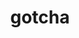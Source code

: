 ---
title: "gotcha"
layout: cache
categories: [package, develop]
meta: {"compilers": ["cce@18.0.0", "cce@20.0.0", "gcc@11.1.0", "gcc@11.4.0", "gcc@9.4.0", "intel-oneapi-compilers@2025.1.0"], "num_specs": 220, "num_specs_by_stack": {"data-vis-sdk": 74, "e4s": 3, "e4s-cray-rhel": 31, "e4s-neoverse-v2": 37, "e4s-oneapi": 41, "root": 220}, "oss": ["rhel8", "ubuntu20.04", "ubuntu22.04"], "platforms": ["linux"], "stacks": ["data-vis-sdk", "e4s", "e4s-cray-rhel", "e4s-neoverse-v2", "e4s-oneapi", "root"], "targets": ["neoverse_v2", "x86_64_v3"], "versions": ["1.0.7", "1.0.8"]}
spec_details: [{"compiler": "gcc@11.1.0", "hash": "22l6imtgzd4y5bpmugxagxvwexanbtlq", "os": "ubuntu20.04", "platform": "linux", "size": "-", "stacks": ["data-vis-sdk", "root"], "target": "x86_64_v3", "variants": ["build_system=cmake", "build_type=Release", "commit=ae053b77e6b2800188e2c4ddd17057c9b15f4adb", "generator=make", "~ipo", "~test"], "versions": ["1.0.7"]}, {"compiler": "gcc@11.4.0", "hash": "2733j6icwylv26v6fl2wb3hswkm7yfmp", "os": "ubuntu22.04", "platform": "linux", "size": "-", "stacks": ["e4s-neoverse-v2", "root"], "target": "neoverse_v2", "variants": ["build_system=cmake", "build_type=Release", "commit=4b74402f37c28c43acb401ac63ecc20abc95d107", "generator=make", "~ipo", "~test"], "versions": ["1.0.8"]}, {"compiler": "gcc@11.1.0", "hash": "2clnhndgz6nvpj7aruerpnk7qppa255g", "os": "ubuntu20.04", "platform": "linux", "size": "-", "stacks": ["data-vis-sdk", "root"], "target": "x86_64_v3", "variants": ["build_system=cmake", "build_type=Release", "commit=ae053b77e6b2800188e2c4ddd17057c9b15f4adb", "generator=make", "~ipo", "~test"], "versions": ["1.0.7"]}, {"compiler": "intel-oneapi-compilers@2025.1.0", "hash": "2eg6365iewwf7wk77fic5u5lwcr32aik", "os": "ubuntu22.04", "platform": "linux", "size": "-", "stacks": ["e4s-oneapi", "root"], "target": "x86_64_v3", "variants": ["build_system=cmake", "build_type=Release", "commit=ae053b77e6b2800188e2c4ddd17057c9b15f4adb", "generator=make", "~ipo", "~test"], "versions": ["1.0.7"]}, {"compiler": "gcc@11.4.0", "hash": "2ggqzxnvbunymcdgi3kkvr3il5e2qrph", "os": "ubuntu22.04", "platform": "linux", "size": "-", "stacks": ["e4s-neoverse-v2", "root"], "target": "neoverse_v2", "variants": ["build_system=cmake", "build_type=Release", "commit=4b74402f37c28c43acb401ac63ecc20abc95d107", "generator=make", "~ipo", "~test"], "versions": ["1.0.8"]}, {"compiler": "gcc@11.4.0", "hash": "2iqjq6zsudbanm7h62dpauum4bnpvpsr", "os": "ubuntu22.04", "platform": "linux", "size": "-", "stacks": ["root"], "target": "x86_64_v3", "variants": ["build_system=cmake", "build_type=Release", "commit=ae053b77e6b2800188e2c4ddd17057c9b15f4adb", "generator=make", "~ipo", "~test"], "versions": ["1.0.7"]}, {"compiler": "cce@18.0.0", "hash": "2khrkndrrrkr2djrws2qx7mhv7nmtl2c", "os": "rhel8", "platform": "linux", "size": "-", "stacks": ["e4s-cray-rhel", "root"], "target": "x86_64_v3", "variants": ["build_system=cmake", "build_type=Release", "commit=4b74402f37c28c43acb401ac63ecc20abc95d107", "generator=make", "~ipo", "~test"], "versions": ["1.0.8"]}, {"compiler": "gcc@11.1.0", "hash": "2l7pxijp6xd66fpsqdblhw3hedqiumxj", "os": "ubuntu20.04", "platform": "linux", "size": "-", "stacks": ["data-vis-sdk", "root"], "target": "x86_64_v3", "variants": ["build_system=cmake", "build_type=Release", "commit=4b74402f37c28c43acb401ac63ecc20abc95d107", "generator=make", "~ipo", "~test"], "versions": ["1.0.8"]}, {"compiler": "cce@18.0.0", "hash": "2mtdwnh63as62ymyvvbxnhsmowoh26lb", "os": "rhel8", "platform": "linux", "size": "-", "stacks": ["e4s-cray-rhel", "root"], "target": "x86_64_v3", "variants": ["build_system=cmake", "build_type=Release", "commit=4b74402f37c28c43acb401ac63ecc20abc95d107", "generator=make", "~ipo", "~test"], "versions": ["1.0.8"]}, {"compiler": "gcc@11.4.0", "hash": "2nrgi52muec5tvh7aqtwviewb2gpnrtb", "os": "ubuntu22.04", "platform": "linux", "size": "-", "stacks": ["root"], "target": "x86_64_v3", "variants": ["build_system=cmake", "build_type=Release", "generator=make", "~ipo", "~test"], "versions": ["1.0.7"]}, {"compiler": "gcc@11.4.0", "hash": "2uvdodbsfxcp7llondzh3vmzh633adka", "os": "ubuntu22.04", "platform": "linux", "size": "-", "stacks": ["e4s-neoverse-v2", "root"], "target": "neoverse_v2", "variants": ["build_system=cmake", "build_type=Release", "generator=make", "~ipo", "~test"], "versions": ["1.0.7"]}, {"compiler": "gcc@11.1.0", "hash": "2wskty2ghhlbcforww774fildjyttlnb", "os": "ubuntu20.04", "platform": "linux", "size": "-", "stacks": ["data-vis-sdk", "root"], "target": "x86_64_v3", "variants": ["build_system=cmake", "build_type=Release", "commit=ae053b77e6b2800188e2c4ddd17057c9b15f4adb", "generator=make", "~ipo", "~test"], "versions": ["1.0.7"]}, {"compiler": "gcc@11.4.0", "hash": "3blkqmhrk3luzsdxiioric7y5i5jhj57", "os": "ubuntu22.04", "platform": "linux", "size": "-", "stacks": ["e4s-neoverse-v2", "root"], "target": "neoverse_v2", "variants": ["build_system=cmake", "build_type=Release", "generator=make", "~ipo", "~test"], "versions": ["1.0.7"]}, {"compiler": "gcc@9.4.0", "hash": "3etrfh3qmhoywjctzqzijo3lzumrcvba", "os": "ubuntu20.04", "platform": "linux", "size": "-", "stacks": ["data-vis-sdk", "root"], "target": "x86_64_v3", "variants": ["build_system=cmake", "build_type=Release", "commit=ae053b77e6b2800188e2c4ddd17057c9b15f4adb", "generator=make", "~ipo", "~test"], "versions": ["1.0.7"]}, {"compiler": "intel-oneapi-compilers@2025.1.0", "hash": "3r5rhq6tx7rzkh5k4pm6vfslmt4jmygc", "os": "ubuntu22.04", "platform": "linux", "size": "-", "stacks": ["e4s-oneapi", "root"], "target": "x86_64_v3", "variants": ["build_system=cmake", "build_type=Release", "commit=4b74402f37c28c43acb401ac63ecc20abc95d107", "generator=make", "~ipo", "~test"], "versions": ["1.0.8"]}, {"compiler": "intel-oneapi-compilers@2025.1.0", "hash": "3sz7ydkpv7ed2ixojahqt2mai3pcupus", "os": "ubuntu22.04", "platform": "linux", "size": "-", "stacks": ["e4s-oneapi", "root"], "target": "x86_64_v3", "variants": ["build_system=cmake", "build_type=Release", "generator=make", "~ipo", "~test"], "versions": ["1.0.7"]}, {"compiler": "gcc@11.4.0", "hash": "3trqn3owr6zxuh4qk4ktwgjgmfu67k3a", "os": "ubuntu22.04", "platform": "linux", "size": "-", "stacks": ["e4s-neoverse-v2", "root"], "target": "neoverse_v2", "variants": ["build_system=cmake", "build_type=Release", "generator=make", "~ipo", "~test"], "versions": ["1.0.7"]}, {"compiler": "intel-oneapi-compilers@2025.1.0", "hash": "3xuwn7yumigcqb5lkos4bjeckzk4z5jp", "os": "ubuntu22.04", "platform": "linux", "size": "-", "stacks": ["e4s-oneapi", "root"], "target": "x86_64_v3", "variants": ["build_system=cmake", "build_type=Release", "generator=make", "~ipo", "~test"], "versions": ["1.0.7"]}, {"compiler": "gcc@11.4.0", "hash": "4g7e7mruoqshyszn6o2gf473h54hnp5l", "os": "ubuntu22.04", "platform": "linux", "size": "-", "stacks": ["root"], "target": "x86_64_v3", "variants": ["build_system=cmake", "build_type=Release", "commit=4b74402f37c28c43acb401ac63ecc20abc95d107", "generator=make", "~ipo", "~test"], "versions": ["1.0.8"]}, {"compiler": "gcc@11.4.0", "hash": "4gzvdzjjn246mzpldogf6vakcucqmk6z", "os": "ubuntu22.04", "platform": "linux", "size": "-", "stacks": ["root"], "target": "x86_64_v3", "variants": ["build_system=cmake", "build_type=Release", "commit=4b74402f37c28c43acb401ac63ecc20abc95d107", "generator=make", "~ipo", "~test"], "versions": ["1.0.8"]}, {"compiler": "cce@18.0.0", "hash": "4llw4i2j3gwh6zi7w7vwjrykxnti7bak", "os": "rhel8", "platform": "linux", "size": "-", "stacks": ["e4s-cray-rhel", "root"], "target": "x86_64_v3", "variants": ["build_system=cmake", "build_type=Release", "generator=make", "~ipo", "~test"], "versions": ["1.0.7"]}, {"compiler": "gcc@11.1.0", "hash": "4qgmuwwklkgmq6yr2fnhh4tyghwl6imr", "os": "ubuntu20.04", "platform": "linux", "size": "-", "stacks": ["data-vis-sdk", "root"], "target": "x86_64_v3", "variants": ["build_system=cmake", "build_type=Release", "commit=4b74402f37c28c43acb401ac63ecc20abc95d107", "generator=make", "~ipo", "~test"], "versions": ["1.0.8"]}, {"compiler": "gcc@11.4.0", "hash": "4tt3jimusjvykisebbf7vmoyzbxpez4i", "os": "ubuntu22.04", "platform": "linux", "size": "-", "stacks": ["root"], "target": "x86_64_v3", "variants": ["build_system=cmake", "build_type=Release", "commit=4b74402f37c28c43acb401ac63ecc20abc95d107", "generator=make", "~ipo", "~test"], "versions": ["1.0.8"]}, {"compiler": "cce@18.0.0", "hash": "4vhkmsgjqonaxwalxe4mdrlxpldvsfob", "os": "rhel8", "platform": "linux", "size": "-", "stacks": ["e4s-cray-rhel", "root"], "target": "x86_64_v3", "variants": ["build_system=cmake", "build_type=Release", "commit=4b74402f37c28c43acb401ac63ecc20abc95d107", "generator=make", "~ipo", "~test"], "versions": ["1.0.8"]}, {"compiler": "gcc@11.1.0", "hash": "4zjmhe2fab4nz4ozbq274z3yaoy4aota", "os": "ubuntu20.04", "platform": "linux", "size": "-", "stacks": ["data-vis-sdk", "root"], "target": "x86_64_v3", "variants": ["build_system=cmake", "build_type=Release", "commit=4b74402f37c28c43acb401ac63ecc20abc95d107", "generator=make", "~ipo", "~test"], "versions": ["1.0.8"]}, {"compiler": "gcc@11.1.0", "hash": "5iku4ieg6o7ki4zrm3jjwin36anjfkec", "os": "ubuntu20.04", "platform": "linux", "size": "-", "stacks": ["data-vis-sdk", "root"], "target": "x86_64_v3", "variants": ["build_system=cmake", "build_type=Release", "generator=make", "~ipo", "~test"], "versions": ["1.0.7"]}, {"compiler": "intel-oneapi-compilers@2025.1.0", "hash": "5oxv2apib72aj4ws4wwznfyw56jreog7", "os": "ubuntu22.04", "platform": "linux", "size": "-", "stacks": ["e4s-oneapi", "root"], "target": "x86_64_v3", "variants": ["build_system=cmake", "build_type=Release", "commit=ae053b77e6b2800188e2c4ddd17057c9b15f4adb", "generator=make", "~ipo", "~test"], "versions": ["1.0.7"]}, {"compiler": "cce@18.0.0", "hash": "5wuiovqzdce45ynaxdilcy52gve5mwov", "os": "rhel8", "platform": "linux", "size": "-", "stacks": ["e4s-cray-rhel", "root"], "target": "x86_64_v3", "variants": ["build_system=cmake", "build_type=Release", "commit=4b74402f37c28c43acb401ac63ecc20abc95d107", "generator=make", "~ipo", "~test"], "versions": ["1.0.8"]}, {"compiler": "intel-oneapi-compilers@2025.1.0", "hash": "5ys5rst5x3wkdldxwxq5rrpoftlrr7dq", "os": "ubuntu22.04", "platform": "linux", "size": "-", "stacks": ["e4s-oneapi", "root"], "target": "x86_64_v3", "variants": ["build_system=cmake", "build_type=Release", "commit=4b74402f37c28c43acb401ac63ecc20abc95d107", "generator=make", "~ipo", "~test"], "versions": ["1.0.8"]}, {"compiler": "gcc@11.4.0", "hash": "66ofpbya3aog6ua2gxme5jcacfpw3mxz", "os": "ubuntu22.04", "platform": "linux", "size": "-", "stacks": ["e4s-neoverse-v2", "root"], "target": "neoverse_v2", "variants": ["build_system=cmake", "build_type=Release", "commit=4b74402f37c28c43acb401ac63ecc20abc95d107", "generator=make", "~ipo", "~test"], "versions": ["1.0.8"]}, {"compiler": "gcc@11.1.0", "hash": "6auv76xiwg22jqe6hgqawsp2dyar4qa6", "os": "ubuntu20.04", "platform": "linux", "size": "-", "stacks": ["data-vis-sdk", "root"], "target": "x86_64_v3", "variants": ["build_system=cmake", "build_type=Release", "commit=4b74402f37c28c43acb401ac63ecc20abc95d107", "generator=make", "~ipo", "~test"], "versions": ["1.0.8"]}, {"compiler": "cce@18.0.0", "hash": "6b4u5ll7ixh6la6yksf2iw642pky2yg4", "os": "rhel8", "platform": "linux", "size": "-", "stacks": ["e4s-cray-rhel", "root"], "target": "x86_64_v3", "variants": ["build_system=cmake", "build_type=Release", "generator=make", "~ipo", "~test"], "versions": ["1.0.7"]}, {"compiler": "gcc@11.1.0", "hash": "6hoybnijkto4zak2vwjltvipiahgmjte", "os": "ubuntu20.04", "platform": "linux", "size": "-", "stacks": ["data-vis-sdk", "root"], "target": "x86_64_v3", "variants": ["build_system=cmake", "build_type=Release", "commit=4b74402f37c28c43acb401ac63ecc20abc95d107", "generator=make", "~ipo", "~test"], "versions": ["1.0.8"]}, {"compiler": "gcc@11.1.0", "hash": "6jv7sv33sp75krsxdzei7ciy5raom7ur", "os": "ubuntu20.04", "platform": "linux", "size": "-", "stacks": ["data-vis-sdk", "root"], "target": "x86_64_v3", "variants": ["build_system=cmake", "build_type=Release", "commit=4b74402f37c28c43acb401ac63ecc20abc95d107", "generator=make", "~ipo", "~test"], "versions": ["1.0.8"]}, {"compiler": "gcc@11.4.0", "hash": "6zra6g2i2nltkwt6whaopqkalgktny4d", "os": "ubuntu22.04", "platform": "linux", "size": "-", "stacks": ["root"], "target": "x86_64_v3", "variants": ["build_system=cmake", "build_type=Release", "commit=4b74402f37c28c43acb401ac63ecc20abc95d107", "generator=make", "~ipo", "~test"], "versions": ["1.0.8"]}, {"compiler": "gcc@11.4.0", "hash": "745yvtdjrymkgnpo5dlc6befqjm2t27t", "os": "ubuntu22.04", "platform": "linux", "size": "-", "stacks": ["root"], "target": "x86_64_v3", "variants": ["build_system=cmake", "build_type=Release", "generator=make", "~ipo", "~test"], "versions": ["1.0.7"]}, {"compiler": "gcc@9.4.0", "hash": "75koe37vgfjeu2wjlt5eqpwxxcnyr34m", "os": "ubuntu20.04", "platform": "linux", "size": "-", "stacks": ["data-vis-sdk", "root"], "target": "x86_64_v3", "variants": ["build_system=cmake", "build_type=Release", "generator=make", "~ipo", "~test"], "versions": ["1.0.7"]}, {"compiler": "intel-oneapi-compilers@2025.1.0", "hash": "7ejhzo3hfccyttei7c32tolbdpgrnmcz", "os": "ubuntu22.04", "platform": "linux", "size": "-", "stacks": ["e4s-oneapi", "root"], "target": "x86_64_v3", "variants": ["build_system=cmake", "build_type=Release", "generator=make", "~ipo", "~test"], "versions": ["1.0.7"]}, {"compiler": "gcc@11.4.0", "hash": "7mzkh4kxbtoc5mpxxw44d6thajkgpxlr", "os": "ubuntu22.04", "platform": "linux", "size": "-", "stacks": ["root"], "target": "x86_64_v3", "variants": ["build_system=cmake", "build_type=Release", "generator=make", "~ipo", "~test"], "versions": ["1.0.7"]}, {"compiler": "gcc@11.4.0", "hash": "7n7qh4u5wrpeopnz3idvfeea6zek5rsj", "os": "ubuntu22.04", "platform": "linux", "size": "-", "stacks": ["root"], "target": "x86_64_v3", "variants": ["build_system=cmake", "build_type=Release", "generator=make", "~ipo", "~test"], "versions": ["1.0.7"]}, {"compiler": "cce@18.0.0", "hash": "7uekslponovxbp6kmxpcoykjvu6qssjo", "os": "rhel8", "platform": "linux", "size": "-", "stacks": ["e4s-cray-rhel", "root"], "target": "x86_64_v3", "variants": ["build_system=cmake", "build_type=Release", "commit=4b74402f37c28c43acb401ac63ecc20abc95d107", "generator=make", "~ipo", "~test"], "versions": ["1.0.8"]}, {"compiler": "gcc@11.1.0", "hash": "7z3bb2jte7cnbs64tzwsjlrddck62wz3", "os": "ubuntu20.04", "platform": "linux", "size": "-", "stacks": ["data-vis-sdk", "root"], "target": "x86_64_v3", "variants": ["build_system=cmake", "build_type=Release", "generator=make", "~ipo", "~test"], "versions": ["1.0.7"]}, {"compiler": "intel-oneapi-compilers@2025.1.0", "hash": "a5hbdiy7jyhpfm2mnhtq2qz45rebrcq2", "os": "ubuntu22.04", "platform": "linux", "size": "-", "stacks": ["e4s-oneapi", "root"], "target": "x86_64_v3", "variants": ["build_system=cmake", "build_type=Release", "generator=make", "~ipo", "~test"], "versions": ["1.0.7"]}, {"compiler": "gcc@11.4.0", "hash": "a7eztuixgigphma7semjbbqyxkutwfkz", "os": "ubuntu22.04", "platform": "linux", "size": "-", "stacks": ["e4s-neoverse-v2", "root"], "target": "neoverse_v2", "variants": ["build_system=cmake", "build_type=Release", "commit=4b74402f37c28c43acb401ac63ecc20abc95d107", "generator=make", "~ipo", "~test"], "versions": ["1.0.8"]}, {"compiler": "gcc@11.4.0", "hash": "aam6hcteazmu3i5o7kdetnqnjrauoyht", "os": "ubuntu22.04", "platform": "linux", "size": "-", "stacks": ["root"], "target": "x86_64_v3", "variants": ["build_system=cmake", "build_type=Release", "generator=make", "~ipo", "~test"], "versions": ["1.0.7"]}, {"compiler": "gcc@11.4.0", "hash": "acmep5i6pzewgvxyibyxu2d5hznqz74j", "os": "ubuntu22.04", "platform": "linux", "size": "-", "stacks": ["root"], "target": "x86_64_v3", "variants": ["build_system=cmake", "build_type=Release", "commit=4b74402f37c28c43acb401ac63ecc20abc95d107", "generator=make", "~ipo", "~test"], "versions": ["1.0.8"]}, {"compiler": "cce@20.0.0", "hash": "agw5j4coxsrdnbf74g27wcuzms7czfi3", "os": "rhel8", "platform": "linux", "size": "-", "stacks": ["e4s-cray-rhel", "root"], "target": "x86_64_v3", "variants": ["build_system=cmake", "build_type=Release", "commit=4b74402f37c28c43acb401ac63ecc20abc95d107", "generator=make", "~ipo", "~test"], "versions": ["1.0.8"]}, {"compiler": "intel-oneapi-compilers@2025.1.0", "hash": "aibmf7fyytoi5r7u7fv56h537mkqftsr", "os": "ubuntu22.04", "platform": "linux", "size": "-", "stacks": ["e4s-oneapi", "root"], "target": "x86_64_v3", "variants": ["build_system=cmake", "build_type=Release", "commit=4b74402f37c28c43acb401ac63ecc20abc95d107", "generator=make", "~ipo", "~test"], "versions": ["1.0.8"]}, {"compiler": "gcc@11.1.0", "hash": "amtbki4hhhgy3yx2cshvd27qoilhltbm", "os": "ubuntu20.04", "platform": "linux", "size": "-", "stacks": ["data-vis-sdk", "root"], "target": "x86_64_v3", "variants": ["build_system=cmake", "build_type=Release", "commit=4b74402f37c28c43acb401ac63ecc20abc95d107", "generator=make", "~ipo", "~test"], "versions": ["1.0.8"]}, {"compiler": "intel-oneapi-compilers@2025.1.0", "hash": "avftjuj4hvnrqixqt47wzcrrzieo7skx", "os": "ubuntu22.04", "platform": "linux", "size": "-", "stacks": ["e4s-oneapi", "root"], "target": "x86_64_v3", "variants": ["build_system=cmake", "build_type=Release", "generator=make", "~ipo", "~test"], "versions": ["1.0.7"]}, {"compiler": "intel-oneapi-compilers@2025.1.0", "hash": "beacfpxxrlzyqhqwonuhqyiitu522anw", "os": "ubuntu22.04", "platform": "linux", "size": "-", "stacks": ["e4s-oneapi", "root"], "target": "x86_64_v3", "variants": ["build_system=cmake", "build_type=Release", "commit=4b74402f37c28c43acb401ac63ecc20abc95d107", "generator=make", "~ipo", "~test"], "versions": ["1.0.8"]}, {"compiler": "gcc@11.4.0", "hash": "bgp32w4276nwwqokifqqd63tfe7u4wxd", "os": "ubuntu22.04", "platform": "linux", "size": "-", "stacks": ["root"], "target": "x86_64_v3", "variants": ["build_system=cmake", "build_type=Release", "generator=make", "~ipo", "~test"], "versions": ["1.0.7"]}, {"compiler": "gcc@11.1.0", "hash": "blucov622nrzbhkjv5ti63sfu6gzrsc7", "os": "ubuntu20.04", "platform": "linux", "size": "-", "stacks": ["data-vis-sdk", "root"], "target": "x86_64_v3", "variants": ["build_system=cmake", "build_type=Release", "generator=make", "~ipo", "~test"], "versions": ["1.0.7"]}, {"compiler": "intel-oneapi-compilers@2025.1.0", "hash": "bo5ruq46iwterj3pg77jr744ujoyciaq", "os": "ubuntu22.04", "platform": "linux", "size": "-", "stacks": ["e4s-oneapi", "root"], "target": "x86_64_v3", "variants": ["build_system=cmake", "build_type=Release", "commit=4b74402f37c28c43acb401ac63ecc20abc95d107", "generator=make", "~ipo", "~test"], "versions": ["1.0.8"]}, {"compiler": "gcc@11.4.0", "hash": "bobgovznfx2dv3injatpdzdrclfjwgot", "os": "ubuntu22.04", "platform": "linux", "size": "-", "stacks": ["e4s-neoverse-v2", "root"], "target": "neoverse_v2", "variants": ["build_system=cmake", "build_type=Release", "commit=4b74402f37c28c43acb401ac63ecc20abc95d107", "generator=make", "~ipo", "~test"], "versions": ["1.0.8"]}, {"compiler": "gcc@11.4.0", "hash": "bq7g3b3v2utiln2rbqpbuojokesfgpl5", "os": "ubuntu22.04", "platform": "linux", "size": "-", "stacks": ["e4s-neoverse-v2", "root"], "target": "neoverse_v2", "variants": ["build_system=cmake", "build_type=Release", "commit=4b74402f37c28c43acb401ac63ecc20abc95d107", "generator=make", "~ipo", "~test"], "versions": ["1.0.8"]}, {"compiler": "gcc@11.4.0", "hash": "bsprlqaoxvjeantyz2esoy3t5ghzlth7", "os": "ubuntu22.04", "platform": "linux", "size": "-", "stacks": ["root"], "target": "x86_64_v3", "variants": ["build_system=cmake", "build_type=Release", "generator=make", "~ipo", "~test"], "versions": ["1.0.7"]}, {"compiler": "gcc@11.1.0", "hash": "bswhx32uropyklrpzn27ncjbshe3odio", "os": "ubuntu20.04", "platform": "linux", "size": "-", "stacks": ["data-vis-sdk", "root"], "target": "x86_64_v3", "variants": ["build_system=cmake", "build_type=Release", "commit=4b74402f37c28c43acb401ac63ecc20abc95d107", "generator=make", "~ipo", "~test"], "versions": ["1.0.8"]}, {"compiler": "cce@18.0.0", "hash": "bugqghls3f5wbxd3dnc7zhghm7btqezr", "os": "rhel8", "platform": "linux", "size": "-", "stacks": ["e4s-cray-rhel", "root"], "target": "x86_64_v3", "variants": ["build_system=cmake", "build_type=Release", "commit=4b74402f37c28c43acb401ac63ecc20abc95d107", "generator=make", "~ipo", "~test"], "versions": ["1.0.8"]}, {"compiler": "intel-oneapi-compilers@2025.1.0", "hash": "butraovbyvwp4mmb5g2w44zfwhijlubi", "os": "ubuntu22.04", "platform": "linux", "size": "-", "stacks": ["e4s-oneapi", "root"], "target": "x86_64_v3", "variants": ["build_system=cmake", "build_type=Release", "generator=make", "~ipo", "~test"], "versions": ["1.0.7"]}, {"compiler": "intel-oneapi-compilers@2025.1.0", "hash": "bwehwm3qzdqgjoafzcy22pvhxpwt57by", "os": "ubuntu22.04", "platform": "linux", "size": "-", "stacks": ["e4s-oneapi", "root"], "target": "x86_64_v3", "variants": ["build_system=cmake", "build_type=Release", "commit=4b74402f37c28c43acb401ac63ecc20abc95d107", "generator=make", "~ipo", "~test"], "versions": ["1.0.8"]}, {"compiler": "gcc@11.4.0", "hash": "c2c34nwken6it2uc2h3klsssywwy4fo2", "os": "ubuntu22.04", "platform": "linux", "size": "-", "stacks": ["root"], "target": "x86_64_v3", "variants": ["build_system=cmake", "build_type=Release", "commit=4b74402f37c28c43acb401ac63ecc20abc95d107", "generator=make", "~ipo", "~test"], "versions": ["1.0.8"]}, {"compiler": "gcc@11.4.0", "hash": "c7o62zeaquw37v7v2ynmxnduc3ll4cj3", "os": "ubuntu22.04", "platform": "linux", "size": "-", "stacks": ["root"], "target": "x86_64_v3", "variants": ["build_system=cmake", "build_type=Release", "commit=ae053b77e6b2800188e2c4ddd17057c9b15f4adb", "generator=make", "~ipo", "~test"], "versions": ["1.0.7"]}, {"compiler": "cce@18.0.0", "hash": "cdgzowoigqfdmd5zlqi5ze57dcapf3x6", "os": "rhel8", "platform": "linux", "size": "-", "stacks": ["e4s-cray-rhel", "root"], "target": "x86_64_v3", "variants": ["build_system=cmake", "build_type=Release", "commit=ae053b77e6b2800188e2c4ddd17057c9b15f4adb", "generator=make", "~ipo", "~test"], "versions": ["1.0.7"]}, {"compiler": "gcc@11.1.0", "hash": "ckefqi5ixsnxanbwhngm3tslgjupwsxk", "os": "ubuntu20.04", "platform": "linux", "size": "-", "stacks": ["data-vis-sdk", "root"], "target": "x86_64_v3", "variants": ["build_system=cmake", "build_type=Release", "generator=make", "~ipo", "~test"], "versions": ["1.0.7"]}, {"compiler": "gcc@11.4.0", "hash": "csoznn2rwo47r7jkdnwx3eptcgjs3i5q", "os": "ubuntu22.04", "platform": "linux", "size": "-", "stacks": ["e4s-neoverse-v2", "root"], "target": "neoverse_v2", "variants": ["build_system=cmake", "build_type=Release", "commit=4b74402f37c28c43acb401ac63ecc20abc95d107", "generator=make", "~ipo", "~test"], "versions": ["1.0.8"]}, {"compiler": "cce@18.0.0", "hash": "cvunxwk54t2xhoj3o7arjzz32t4mwz43", "os": "rhel8", "platform": "linux", "size": "-", "stacks": ["e4s-cray-rhel", "root"], "target": "x86_64_v3", "variants": ["build_system=cmake", "build_type=Release", "generator=make", "~ipo", "~test"], "versions": ["1.0.7"]}, {"compiler": "cce@18.0.0", "hash": "d44y6e3fgsluf7fnukyiqnpevwd45qca", "os": "rhel8", "platform": "linux", "size": "-", "stacks": ["e4s-cray-rhel", "root"], "target": "x86_64_v3", "variants": ["build_system=cmake", "build_type=Release", "commit=ae053b77e6b2800188e2c4ddd17057c9b15f4adb", "generator=make", "~ipo", "~test"], "versions": ["1.0.7"]}, {"compiler": "intel-oneapi-compilers@2025.1.0", "hash": "dal6e36g352noeaea4rfzx5r5anxmmn2", "os": "ubuntu22.04", "platform": "linux", "size": "-", "stacks": ["e4s-oneapi", "root"], "target": "x86_64_v3", "variants": ["build_system=cmake", "build_type=Release", "commit=ae053b77e6b2800188e2c4ddd17057c9b15f4adb", "generator=make", "~ipo", "~test"], "versions": ["1.0.7"]}, {"compiler": "gcc@11.1.0", "hash": "dcx2bqprhfllbrdstun2cxtq3waqmkfj", "os": "ubuntu20.04", "platform": "linux", "size": "-", "stacks": ["data-vis-sdk", "root"], "target": "x86_64_v3", "variants": ["build_system=cmake", "build_type=Release", "commit=4b74402f37c28c43acb401ac63ecc20abc95d107", "generator=make", "~ipo", "~test"], "versions": ["1.0.8"]}, {"compiler": "intel-oneapi-compilers@2025.1.0", "hash": "dhwa6fi3jeuwp3w6dnkd2yrvw4wylvfy", "os": "ubuntu22.04", "platform": "linux", "size": "-", "stacks": ["e4s-oneapi", "root"], "target": "x86_64_v3", "variants": ["build_system=cmake", "build_type=Release", "commit=4b74402f37c28c43acb401ac63ecc20abc95d107", "generator=make", "~ipo", "~test"], "versions": ["1.0.8"]}, {"compiler": "gcc@11.4.0", "hash": "dxkeqbyf4idwmeffvuowfvxpawoynxed", "os": "ubuntu22.04", "platform": "linux", "size": "-", "stacks": ["e4s-neoverse-v2", "root"], "target": "neoverse_v2", "variants": ["build_system=cmake", "build_type=Release", "commit=4b74402f37c28c43acb401ac63ecc20abc95d107", "generator=make", "~ipo", "~test"], "versions": ["1.0.8"]}, {"compiler": "gcc@11.1.0", "hash": "ebvh4kszhzdqj6b53zjomlgquhkd6ekx", "os": "ubuntu20.04", "platform": "linux", "size": "-", "stacks": ["data-vis-sdk", "root"], "target": "x86_64_v3", "variants": ["build_system=cmake", "build_type=Release", "commit=4b74402f37c28c43acb401ac63ecc20abc95d107", "generator=make", "~ipo", "~test"], "versions": ["1.0.8"]}, {"compiler": "gcc@11.4.0", "hash": "ewk6txgt3v6vnpkkwujwi7y4cmygks4l", "os": "ubuntu22.04", "platform": "linux", "size": "-", "stacks": ["root"], "target": "x86_64_v3", "variants": ["build_system=cmake", "build_type=Release", "commit=4b74402f37c28c43acb401ac63ecc20abc95d107", "generator=make", "~ipo", "~test"], "versions": ["1.0.8"]}, {"compiler": "gcc@11.1.0", "hash": "f2gxn2ewmwrfletsk5vvdjnoa3xarsvv", "os": "ubuntu20.04", "platform": "linux", "size": "-", "stacks": ["data-vis-sdk", "root"], "target": "x86_64_v3", "variants": ["build_system=cmake", "build_type=Release", "generator=make", "~ipo", "~test"], "versions": ["1.0.7"]}, {"compiler": "gcc@11.1.0", "hash": "f2sui25lke6qoljgorsasnmdunutz2ed", "os": "ubuntu20.04", "platform": "linux", "size": "-", "stacks": ["data-vis-sdk", "root"], "target": "x86_64_v3", "variants": ["build_system=cmake", "build_type=Release", "commit=4b74402f37c28c43acb401ac63ecc20abc95d107", "generator=make", "~ipo", "~test"], "versions": ["1.0.8"]}, {"compiler": "intel-oneapi-compilers@2025.1.0", "hash": "f67esbaefnwaas3pvt6gzxa5ncta7ttc", "os": "ubuntu22.04", "platform": "linux", "size": "-", "stacks": ["e4s-oneapi", "root"], "target": "x86_64_v3", "variants": ["build_system=cmake", "build_type=Release", "commit=4b74402f37c28c43acb401ac63ecc20abc95d107", "generator=make", "~ipo", "~test"], "versions": ["1.0.8"]}, {"compiler": "gcc@11.1.0", "hash": "fqiedrd2ctmmqtb4y6klk6rjqlm35jzx", "os": "ubuntu20.04", "platform": "linux", "size": "-", "stacks": ["data-vis-sdk", "root"], "target": "x86_64_v3", "variants": ["build_system=cmake", "build_type=Release", "commit=4b74402f37c28c43acb401ac63ecc20abc95d107", "generator=make", "~ipo", "~test"], "versions": ["1.0.8"]}, {"compiler": "gcc@11.4.0", "hash": "fsal4dcw7a4nguqhdtilcgecwah7ke23", "os": "ubuntu22.04", "platform": "linux", "size": "-", "stacks": ["e4s-neoverse-v2", "root"], "target": "neoverse_v2", "variants": ["build_system=cmake", "build_type=Release", "generator=make", "~ipo", "~test"], "versions": ["1.0.7"]}, {"compiler": "gcc@11.4.0", "hash": "fsuwj7imi7kmafbmq23s6kgvtrwklxm6", "os": "ubuntu22.04", "platform": "linux", "size": "-", "stacks": ["e4s-neoverse-v2", "root"], "target": "neoverse_v2", "variants": ["build_system=cmake", "build_type=Release", "generator=make", "~ipo", "~test"], "versions": ["1.0.7"]}, {"compiler": "gcc@11.4.0", "hash": "fvpvjx4qi4p4mlgsfo5fzsxz7acjuwcm", "os": "ubuntu22.04", "platform": "linux", "size": "-", "stacks": ["e4s-neoverse-v2", "root"], "target": "neoverse_v2", "variants": ["build_system=cmake", "build_type=Release", "commit=ae053b77e6b2800188e2c4ddd17057c9b15f4adb", "generator=make", "~ipo", "~test"], "versions": ["1.0.7"]}, {"compiler": "gcc@11.1.0", "hash": "fxefe744iv2mo6j5n2ocujvbfojdzebm", "os": "ubuntu20.04", "platform": "linux", "size": "-", "stacks": ["data-vis-sdk", "root"], "target": "x86_64_v3", "variants": ["build_system=cmake", "build_type=Release", "commit=4b74402f37c28c43acb401ac63ecc20abc95d107", "generator=make", "~ipo", "~test"], "versions": ["1.0.8"]}, {"compiler": "cce@18.0.0", "hash": "fyhpai3crmpb6q6coi44tmgesqhenk6y", "os": "rhel8", "platform": "linux", "size": "-", "stacks": ["e4s-cray-rhel", "root"], "target": "x86_64_v3", "variants": ["build_system=cmake", "build_type=Release", "generator=make", "~ipo", "~test"], "versions": ["1.0.7"]}, {"compiler": "gcc@11.4.0", "hash": "g2uisr4seav77ci5apyg6nlnt2x7zt3c", "os": "ubuntu22.04", "platform": "linux", "size": "-", "stacks": ["root"], "target": "x86_64_v3", "variants": ["build_system=cmake", "build_type=Release", "commit=4b74402f37c28c43acb401ac63ecc20abc95d107", "generator=make", "~ipo", "~test"], "versions": ["1.0.8"]}, {"compiler": "gcc@11.1.0", "hash": "g766yogkaiikgotfrbx44zhnkldqj4t5", "os": "ubuntu20.04", "platform": "linux", "size": "-", "stacks": ["data-vis-sdk", "root"], "target": "x86_64_v3", "variants": ["build_system=cmake", "build_type=Release", "commit=4b74402f37c28c43acb401ac63ecc20abc95d107", "generator=make", "~ipo", "~test"], "versions": ["1.0.8"]}, {"compiler": "gcc@11.4.0", "hash": "g7w45aqfuwot2edx5ltbxccmyl3jgijv", "os": "ubuntu22.04", "platform": "linux", "size": "-", "stacks": ["root"], "target": "x86_64_v3", "variants": ["build_system=cmake", "build_type=Release", "commit=4b74402f37c28c43acb401ac63ecc20abc95d107", "generator=make", "~ipo", "~test"], "versions": ["1.0.8"]}, {"compiler": "gcc@11.4.0", "hash": "giohmvsvon7m3ter35262wnv4fcwisyi", "os": "ubuntu22.04", "platform": "linux", "size": "-", "stacks": ["e4s-neoverse-v2", "root"], "target": "neoverse_v2", "variants": ["build_system=cmake", "build_type=Release", "commit=4b74402f37c28c43acb401ac63ecc20abc95d107", "generator=make", "~ipo", "~test"], "versions": ["1.0.8"]}, {"compiler": "gcc@11.4.0", "hash": "gkeiluhnx3cfviavfdsbacegeyctll52", "os": "ubuntu22.04", "platform": "linux", "size": "-", "stacks": ["e4s-neoverse-v2", "root"], "target": "neoverse_v2", "variants": ["build_system=cmake", "build_type=Release", "generator=make", "~ipo", "~test"], "versions": ["1.0.7"]}, {"compiler": "intel-oneapi-compilers@2025.1.0", "hash": "gnnjwmhqveojmqjjiac7fvu4dqhu5ike", "os": "ubuntu22.04", "platform": "linux", "size": "-", "stacks": ["e4s-oneapi", "root"], "target": "x86_64_v3", "variants": ["build_system=cmake", "build_type=Release", "generator=make", "~ipo", "~test"], "versions": ["1.0.7"]}, {"compiler": "gcc@11.1.0", "hash": "gnyu6ztm34f76nlwokeglsio77aidtce", "os": "ubuntu20.04", "platform": "linux", "size": "-", "stacks": ["data-vis-sdk", "root"], "target": "x86_64_v3", "variants": ["build_system=cmake", "build_type=Release", "generator=make", "~ipo", "~test"], "versions": ["1.0.7"]}, {"compiler": "gcc@11.1.0", "hash": "gv3sqyc7vsqala56a5oruejykdn2amkz", "os": "ubuntu20.04", "platform": "linux", "size": "-", "stacks": ["data-vis-sdk", "root"], "target": "x86_64_v3", "variants": ["build_system=cmake", "build_type=Release", "commit=4b74402f37c28c43acb401ac63ecc20abc95d107", "generator=make", "~ipo", "~test"], "versions": ["1.0.8"]}, {"compiler": "cce@18.0.0", "hash": "h4nudo6vmgvgireczckmgpdfopsfhmz2", "os": "rhel8", "platform": "linux", "size": "-", "stacks": ["e4s-cray-rhel", "root"], "target": "x86_64_v3", "variants": ["build_system=cmake", "build_type=Release", "commit=4b74402f37c28c43acb401ac63ecc20abc95d107", "generator=make", "~ipo", "~test"], "versions": ["1.0.8"]}, {"compiler": "gcc@11.4.0", "hash": "h73pprexlsvdqq3wz4zbxcsgyywckihf", "os": "ubuntu22.04", "platform": "linux", "size": "-", "stacks": ["e4s-neoverse-v2", "root"], "target": "neoverse_v2", "variants": ["build_system=cmake", "build_type=Release", "commit=ae053b77e6b2800188e2c4ddd17057c9b15f4adb", "generator=make", "~ipo", "~test"], "versions": ["1.0.7"]}, {"compiler": "gcc@11.1.0", "hash": "havyssezz5wz7xlqpcgrcsqzu2zc7tej", "os": "ubuntu20.04", "platform": "linux", "size": "-", "stacks": ["data-vis-sdk", "root"], "target": "x86_64_v3", "variants": ["build_system=cmake", "build_type=Release", "commit=4b74402f37c28c43acb401ac63ecc20abc95d107", "generator=make", "~ipo", "~test"], "versions": ["1.0.8"]}, {"compiler": "gcc@11.1.0", "hash": "hyshfaixt33qlz5qramoqrbkocvhg2nq", "os": "ubuntu20.04", "platform": "linux", "size": "-", "stacks": ["data-vis-sdk", "root"], "target": "x86_64_v3", "variants": ["build_system=cmake", "build_type=Release", "generator=make", "~ipo", "~test"], "versions": ["1.0.7"]}, {"compiler": "gcc@11.4.0", "hash": "hzoy67z7mvdhupcbcvvnvb2rnwyreys5", "os": "ubuntu22.04", "platform": "linux", "size": "-", "stacks": ["root"], "target": "x86_64_v3", "variants": ["build_system=cmake", "build_type=Release", "commit=ae053b77e6b2800188e2c4ddd17057c9b15f4adb", "generator=make", "~ipo", "~test"], "versions": ["1.0.7"]}, {"compiler": "gcc@11.4.0", "hash": "ijeki3ftk4wwfon6st3catgzrbzhe32n", "os": "ubuntu22.04", "platform": "linux", "size": "-", "stacks": ["e4s-neoverse-v2", "root"], "target": "neoverse_v2", "variants": ["build_system=cmake", "build_type=Release", "generator=make", "~ipo", "~test"], "versions": ["1.0.7"]}, {"compiler": "gcc@11.4.0", "hash": "itqxiylupoannmg5abucp5uo2npia7l3", "os": "ubuntu22.04", "platform": "linux", "size": "-", "stacks": ["root"], "target": "x86_64_v3", "variants": ["build_system=cmake", "build_type=Release", "generator=make", "~ipo", "~test"], "versions": ["1.0.7"]}, {"compiler": "gcc@11.1.0", "hash": "j7kogujak77xvweud7unm53ciqoq4esv", "os": "ubuntu20.04", "platform": "linux", "size": "-", "stacks": ["data-vis-sdk", "root"], "target": "x86_64_v3", "variants": ["build_system=cmake", "build_type=Release", "commit=4b74402f37c28c43acb401ac63ecc20abc95d107", "generator=make", "~ipo", "~test"], "versions": ["1.0.8"]}, {"compiler": "gcc@11.1.0", "hash": "jh6sd5vu32snpvpvutucntfvw7iazjbl", "os": "ubuntu20.04", "platform": "linux", "size": "-", "stacks": ["data-vis-sdk", "root"], "target": "x86_64_v3", "variants": ["build_system=cmake", "build_type=Release", "commit=4b74402f37c28c43acb401ac63ecc20abc95d107", "generator=make", "~ipo", "~test"], "versions": ["1.0.8"]}, {"compiler": "gcc@11.1.0", "hash": "jjbaai7nqwvausshjzjzh7wpbr4dyclf", "os": "ubuntu20.04", "platform": "linux", "size": "-", "stacks": ["data-vis-sdk", "root"], "target": "x86_64_v3", "variants": ["build_system=cmake", "build_type=Release", "generator=make", "~ipo", "~test"], "versions": ["1.0.7"]}, {"compiler": "gcc@11.4.0", "hash": "jln4k4iepkab436yx5qhksjx77gvww2k", "os": "ubuntu22.04", "platform": "linux", "size": "-", "stacks": ["e4s-neoverse-v2", "root"], "target": "neoverse_v2", "variants": ["build_system=cmake", "build_type=Release", "commit=4b74402f37c28c43acb401ac63ecc20abc95d107", "generator=make", "~ipo", "~test"], "versions": ["1.0.8"]}, {"compiler": "gcc@11.1.0", "hash": "jr6eebghihzqehz5ciintvkdpcviqhxn", "os": "ubuntu20.04", "platform": "linux", "size": "-", "stacks": ["data-vis-sdk", "root"], "target": "x86_64_v3", "variants": ["build_system=cmake", "build_type=Release", "commit=4b74402f37c28c43acb401ac63ecc20abc95d107", "generator=make", "~ipo", "~test"], "versions": ["1.0.8"]}, {"compiler": "gcc@11.1.0", "hash": "jvknoczqwcbwf4bdb6ictcgcpekor2wv", "os": "ubuntu20.04", "platform": "linux", "size": "-", "stacks": ["data-vis-sdk", "root"], "target": "x86_64_v3", "variants": ["build_system=cmake", "build_type=Release", "commit=4b74402f37c28c43acb401ac63ecc20abc95d107", "generator=make", "~ipo", "~test"], "versions": ["1.0.8"]}, {"compiler": "intel-oneapi-compilers@2025.1.0", "hash": "kdfuno3htuosgjtpyoeilnkt5m6x4ndh", "os": "ubuntu22.04", "platform": "linux", "size": "-", "stacks": ["e4s-oneapi", "root"], "target": "x86_64_v3", "variants": ["build_system=cmake", "build_type=Release", "commit=4b74402f37c28c43acb401ac63ecc20abc95d107", "generator=make", "~ipo", "~test"], "versions": ["1.0.8"]}, {"compiler": "gcc@11.4.0", "hash": "kfefjp63yow3hrxehwsqckyq5dnzxpfa", "os": "ubuntu22.04", "platform": "linux", "size": "-", "stacks": ["root"], "target": "x86_64_v3", "variants": ["build_system=cmake", "build_type=Release", "commit=4b74402f37c28c43acb401ac63ecc20abc95d107", "generator=make", "~ipo", "~test"], "versions": ["1.0.8"]}, {"compiler": "gcc@11.4.0", "hash": "kfhfyvkfuev52nte3lfmfrkqla3bcmx5", "os": "ubuntu22.04", "platform": "linux", "size": "-", "stacks": ["e4s-neoverse-v2", "root"], "target": "neoverse_v2", "variants": ["build_system=cmake", "build_type=Release", "commit=ae053b77e6b2800188e2c4ddd17057c9b15f4adb", "generator=make", "~ipo", "~test"], "versions": ["1.0.7"]}, {"compiler": "gcc@11.1.0", "hash": "kh7au344brk47qxkty6pe2i4g76rz3iv", "os": "ubuntu20.04", "platform": "linux", "size": "-", "stacks": ["data-vis-sdk", "root"], "target": "x86_64_v3", "variants": ["build_system=cmake", "build_type=Release", "commit=4b74402f37c28c43acb401ac63ecc20abc95d107", "generator=make", "~ipo", "~test"], "versions": ["1.0.8"]}, {"compiler": "gcc@11.1.0", "hash": "kqwfabbnzs5y324a33frdiwbkl3n62zp", "os": "ubuntu20.04", "platform": "linux", "size": "-", "stacks": ["data-vis-sdk", "root"], "target": "x86_64_v3", "variants": ["build_system=cmake", "build_type=Release", "commit=4b74402f37c28c43acb401ac63ecc20abc95d107", "generator=make", "~ipo", "~test"], "versions": ["1.0.8"]}, {"compiler": "gcc@11.1.0", "hash": "ksgbkxzavvbsl7wznou4nigssuqx62u6", "os": "ubuntu20.04", "platform": "linux", "size": "-", "stacks": ["data-vis-sdk", "root"], "target": "x86_64_v3", "variants": ["build_system=cmake", "build_type=Release", "commit=4b74402f37c28c43acb401ac63ecc20abc95d107", "generator=make", "~ipo", "~test"], "versions": ["1.0.8"]}, {"compiler": "intel-oneapi-compilers@2025.1.0", "hash": "ktghhbedyvnqigik47yb4fcs62vcito7", "os": "ubuntu22.04", "platform": "linux", "size": "-", "stacks": ["e4s-oneapi", "root"], "target": "x86_64_v3", "variants": ["build_system=cmake", "build_type=Release", "commit=4b74402f37c28c43acb401ac63ecc20abc95d107", "generator=make", "~ipo", "~test"], "versions": ["1.0.8"]}, {"compiler": "gcc@11.1.0", "hash": "kw5edm3pa5nda6hptg7fpegitm4n5n5p", "os": "ubuntu20.04", "platform": "linux", "size": "-", "stacks": ["data-vis-sdk", "root"], "target": "x86_64_v3", "variants": ["build_system=cmake", "build_type=Release", "commit=ae053b77e6b2800188e2c4ddd17057c9b15f4adb", "generator=make", "~ipo", "~test"], "versions": ["1.0.7"]}, {"compiler": "gcc@11.4.0", "hash": "l2h7a2sh6gzpsddx5djlgpyvnoo4y4gz", "os": "ubuntu22.04", "platform": "linux", "size": "-", "stacks": ["root"], "target": "x86_64_v3", "variants": ["build_system=cmake", "build_type=Release", "generator=make", "~ipo", "~test"], "versions": ["1.0.7"]}, {"compiler": "intel-oneapi-compilers@2025.1.0", "hash": "l2lshmc34o7fxjhknfpadquklmf2o6mc", "os": "ubuntu22.04", "platform": "linux", "size": "-", "stacks": ["e4s-oneapi", "root"], "target": "x86_64_v3", "variants": ["build_system=cmake", "build_type=Release", "commit=4b74402f37c28c43acb401ac63ecc20abc95d107", "generator=make", "~ipo", "~test"], "versions": ["1.0.8"]}, {"compiler": "gcc@11.4.0", "hash": "lbey76tsyhrucvsl4jycy2unpfwmkpug", "os": "ubuntu22.04", "platform": "linux", "size": "-", "stacks": ["root"], "target": "x86_64_v3", "variants": ["build_system=cmake", "build_type=Release", "commit=4b74402f37c28c43acb401ac63ecc20abc95d107", "generator=make", "~ipo", "~test"], "versions": ["1.0.8"]}, {"compiler": "intel-oneapi-compilers@2025.1.0", "hash": "lftj2um2xio5swcz2g5kj6yqm7c5ytni", "os": "ubuntu22.04", "platform": "linux", "size": "-", "stacks": ["e4s-oneapi", "root"], "target": "x86_64_v3", "variants": ["build_system=cmake", "build_type=Release", "commit=4b74402f37c28c43acb401ac63ecc20abc95d107", "generator=make", "~ipo", "~test"], "versions": ["1.0.8"]}, {"compiler": "gcc@11.1.0", "hash": "ll57k4z5a2lqocethp2wdpk6c75bjb6g", "os": "ubuntu20.04", "platform": "linux", "size": "-", "stacks": ["data-vis-sdk", "root"], "target": "x86_64_v3", "variants": ["build_system=cmake", "build_type=Release", "commit=ae053b77e6b2800188e2c4ddd17057c9b15f4adb", "generator=make", "~ipo", "~test"], "versions": ["1.0.7"]}, {"compiler": "intel-oneapi-compilers@2025.1.0", "hash": "lydwqlab3ik66bm7dp44cnoyfacftt6k", "os": "ubuntu22.04", "platform": "linux", "size": "-", "stacks": ["e4s-oneapi", "root"], "target": "x86_64_v3", "variants": ["build_system=cmake", "build_type=Release", "generator=make", "~ipo", "~test"], "versions": ["1.0.7"]}, {"compiler": "gcc@11.1.0", "hash": "lyo2ojj7kfmfcchdnm3tgcvjeit4cm3z", "os": "ubuntu20.04", "platform": "linux", "size": "-", "stacks": ["data-vis-sdk", "root"], "target": "x86_64_v3", "variants": ["build_system=cmake", "build_type=Release", "generator=make", "~ipo", "~test"], "versions": ["1.0.7"]}, {"compiler": "gcc@11.4.0", "hash": "m7pqnoazkvt6eu3em2eultpcdi47hv52", "os": "ubuntu22.04", "platform": "linux", "size": "-", "stacks": ["e4s-neoverse-v2", "root"], "target": "neoverse_v2", "variants": ["build_system=cmake", "build_type=Release", "generator=make", "~ipo", "~test"], "versions": ["1.0.7"]}, {"compiler": "gcc@11.4.0", "hash": "m7vvuj2ubgw2hh3egreoq2dwx7xklce4", "os": "ubuntu22.04", "platform": "linux", "size": "-", "stacks": ["root"], "target": "x86_64_v3", "variants": ["build_system=cmake", "build_type=Release", "commit=4b74402f37c28c43acb401ac63ecc20abc95d107", "generator=make", "~ipo", "~test"], "versions": ["1.0.8"]}, {"compiler": "gcc@11.1.0", "hash": "mtxgnczlqfxg77e5mdgv2tarwkyfwgup", "os": "ubuntu20.04", "platform": "linux", "size": "-", "stacks": ["data-vis-sdk", "root"], "target": "x86_64_v3", "variants": ["build_system=cmake", "build_type=Release", "commit=4b74402f37c28c43acb401ac63ecc20abc95d107", "generator=make", "~ipo", "~test"], "versions": ["1.0.8"]}, {"compiler": "gcc@11.4.0", "hash": "n5sgxxbysyamhoocxxva3yym7g4tquw5", "os": "ubuntu22.04", "platform": "linux", "size": "-", "stacks": ["e4s-neoverse-v2", "root"], "target": "neoverse_v2", "variants": ["build_system=cmake", "build_type=Release", "commit=4b74402f37c28c43acb401ac63ecc20abc95d107", "generator=make", "~ipo", "~test"], "versions": ["1.0.8"]}, {"compiler": "gcc@11.4.0", "hash": "n7m7tcxspcmdqrqvbfvtdbqbanfkyy4e", "os": "ubuntu22.04", "platform": "linux", "size": "-", "stacks": ["root"], "target": "x86_64_v3", "variants": ["build_system=cmake", "build_type=Release", "generator=make", "~ipo", "~test"], "versions": ["1.0.7"]}, {"compiler": "gcc@11.1.0", "hash": "ncnl2l3bnm6f5ypownm5nktkpmljwm5n", "os": "ubuntu20.04", "platform": "linux", "size": "-", "stacks": ["data-vis-sdk", "root"], "target": "x86_64_v3", "variants": ["build_system=cmake", "build_type=Release", "commit=4b74402f37c28c43acb401ac63ecc20abc95d107", "generator=make", "~ipo", "~test"], "versions": ["1.0.8"]}, {"compiler": "gcc@11.1.0", "hash": "ndimckr5jtb4xwsfn7fqllhxb6ay5ln4", "os": "ubuntu20.04", "platform": "linux", "size": "-", "stacks": ["data-vis-sdk", "root"], "target": "x86_64_v3", "variants": ["build_system=cmake", "build_type=Release", "commit=4b74402f37c28c43acb401ac63ecc20abc95d107", "generator=make", "~ipo", "~test"], "versions": ["1.0.8"]}, {"compiler": "intel-oneapi-compilers@2025.1.0", "hash": "nphrj7etmm6qwes2wgbpibcgbkpht7fu", "os": "ubuntu22.04", "platform": "linux", "size": "-", "stacks": ["e4s-oneapi", "root"], "target": "x86_64_v3", "variants": ["build_system=cmake", "build_type=Release", "commit=4b74402f37c28c43acb401ac63ecc20abc95d107", "generator=make", "~ipo", "~test"], "versions": ["1.0.8"]}, {"compiler": "gcc@11.4.0", "hash": "nvaxngvbxrbitltfrutwu26ofywtmnc6", "os": "ubuntu22.04", "platform": "linux", "size": "-", "stacks": ["root"], "target": "x86_64_v3", "variants": ["build_system=cmake", "build_type=Release", "commit=4b74402f37c28c43acb401ac63ecc20abc95d107", "generator=make", "~ipo", "~test"], "versions": ["1.0.8"]}, {"compiler": "cce@18.0.0", "hash": "nwxrbj6yrwudkh6w7ijbu3xzvaw47itw", "os": "rhel8", "platform": "linux", "size": "-", "stacks": ["e4s-cray-rhel", "root"], "target": "x86_64_v3", "variants": ["build_system=cmake", "build_type=Release", "generator=make", "~ipo", "~test"], "versions": ["1.0.7"]}, {"compiler": "intel-oneapi-compilers@2025.1.0", "hash": "nzz3myu7fd4gbimyt4pzpnsnsidcui6q", "os": "ubuntu22.04", "platform": "linux", "size": "-", "stacks": ["e4s-oneapi", "root"], "target": "x86_64_v3", "variants": ["build_system=cmake", "build_type=Release", "generator=make", "~ipo", "~test"], "versions": ["1.0.7"]}, {"compiler": "cce@18.0.0", "hash": "o46oc4vtnnudmgwo2q2e5h35e5xtg6vm", "os": "rhel8", "platform": "linux", "size": "-", "stacks": ["e4s-cray-rhel", "root"], "target": "x86_64_v3", "variants": ["build_system=cmake", "build_type=Release", "generator=make", "~ipo", "~test"], "versions": ["1.0.7"]}, {"compiler": "gcc@11.1.0", "hash": "ofyykviwbyce6ivatghhz763cqyqareg", "os": "ubuntu20.04", "platform": "linux", "size": "-", "stacks": ["data-vis-sdk", "root"], "target": "x86_64_v3", "variants": ["build_system=cmake", "build_type=Release", "generator=make", "~ipo", "~test"], "versions": ["1.0.7"]}, {"compiler": "gcc@11.1.0", "hash": "ohqnia5ztudwdlz63urke5fcabv6ouj2", "os": "ubuntu20.04", "platform": "linux", "size": "-", "stacks": ["data-vis-sdk", "root"], "target": "x86_64_v3", "variants": ["build_system=cmake", "build_type=Release", "generator=make", "~ipo", "~test"], "versions": ["1.0.7"]}, {"compiler": "cce@18.0.0", "hash": "oitj43nphvepycf5k2cgh6564axlv4ky", "os": "rhel8", "platform": "linux", "size": "-", "stacks": ["e4s-cray-rhel", "root"], "target": "x86_64_v3", "variants": ["build_system=cmake", "build_type=Release", "commit=4b74402f37c28c43acb401ac63ecc20abc95d107", "generator=make", "~ipo", "~test"], "versions": ["1.0.8"]}, {"compiler": "intel-oneapi-compilers@2025.1.0", "hash": "owxbqnwc2h6b7rolfjx6jinngwuu2le5", "os": "ubuntu22.04", "platform": "linux", "size": "-", "stacks": ["e4s-oneapi", "root"], "target": "x86_64_v3", "variants": ["build_system=cmake", "build_type=Release", "generator=make", "~ipo", "~test"], "versions": ["1.0.7"]}, {"compiler": "gcc@11.1.0", "hash": "oygu7h6kocxgy6hdh7lxharhva2zfwxe", "os": "ubuntu20.04", "platform": "linux", "size": "-", "stacks": ["data-vis-sdk", "root"], "target": "x86_64_v3", "variants": ["build_system=cmake", "build_type=Release", "commit=4b74402f37c28c43acb401ac63ecc20abc95d107", "generator=make", "~ipo", "~test"], "versions": ["1.0.8"]}, {"compiler": "cce@18.0.0", "hash": "pft3xvd6rirysmbdnxqbbvqh3dbyidrf", "os": "rhel8", "platform": "linux", "size": "-", "stacks": ["e4s-cray-rhel", "root"], "target": "x86_64_v3", "variants": ["build_system=cmake", "build_type=Release", "generator=make", "~ipo", "~test"], "versions": ["1.0.7"]}, {"compiler": "gcc@11.4.0", "hash": "pfy3rbax5onzp7qchtvxwpyksmjkayte", "os": "ubuntu22.04", "platform": "linux", "size": "-", "stacks": ["e4s-neoverse-v2", "root"], "target": "neoverse_v2", "variants": ["build_system=cmake", "build_type=Release", "generator=make", "~ipo", "~test"], "versions": ["1.0.7"]}, {"compiler": "cce@18.0.0", "hash": "pgwid7cvlexuvf636z6oja3ebfg2eddr", "os": "rhel8", "platform": "linux", "size": "-", "stacks": ["e4s-cray-rhel", "root"], "target": "x86_64_v3", "variants": ["build_system=cmake", "build_type=Release", "commit=4b74402f37c28c43acb401ac63ecc20abc95d107", "generator=make", "~ipo", "~test"], "versions": ["1.0.8"]}, {"compiler": "gcc@11.1.0", "hash": "ph7tu65xicsbprt4v4xc3523pt4rswk2", "os": "ubuntu20.04", "platform": "linux", "size": "-", "stacks": ["data-vis-sdk", "root"], "target": "x86_64_v3", "variants": ["build_system=cmake", "build_type=Release", "commit=4b74402f37c28c43acb401ac63ecc20abc95d107", "generator=make", "~ipo", "~test"], "versions": ["1.0.8"]}, {"compiler": "intel-oneapi-compilers@2025.1.0", "hash": "pkxkwt5mpo4tztkoipwgif6lip63t4lr", "os": "ubuntu22.04", "platform": "linux", "size": "-", "stacks": ["e4s-oneapi", "root"], "target": "x86_64_v3", "variants": ["build_system=cmake", "build_type=Release", "commit=4b74402f37c28c43acb401ac63ecc20abc95d107", "generator=make", "~ipo", "~test"], "versions": ["1.0.8"]}, {"compiler": "gcc@11.4.0", "hash": "plgz66cyx6l5bm3bt6eqjb7kbuqppxs2", "os": "ubuntu22.04", "platform": "linux", "size": "-", "stacks": ["e4s-neoverse-v2", "root"], "target": "neoverse_v2", "variants": ["build_system=cmake", "build_type=Release", "commit=4b74402f37c28c43acb401ac63ecc20abc95d107", "generator=make", "~ipo", "~test"], "versions": ["1.0.8"]}, {"compiler": "cce@18.0.0", "hash": "pqsjdwsjgzszag56usfhwbfpezrc74zy", "os": "rhel8", "platform": "linux", "size": "-", "stacks": ["e4s-cray-rhel", "root"], "target": "x86_64_v3", "variants": ["build_system=cmake", "build_type=Release", "generator=make", "~ipo", "~test"], "versions": ["1.0.7"]}, {"compiler": "intel-oneapi-compilers@2025.1.0", "hash": "pwyko34hmo2tkikupeoo5btvv3s22d2o", "os": "ubuntu22.04", "platform": "linux", "size": "-", "stacks": ["e4s-oneapi", "root"], "target": "x86_64_v3", "variants": ["build_system=cmake", "build_type=Release", "commit=4b74402f37c28c43acb401ac63ecc20abc95d107", "generator=make", "~ipo", "~test"], "versions": ["1.0.8"]}, {"compiler": "gcc@11.1.0", "hash": "q2ynnduz6arsdc3g4sdaxtm7phswct32", "os": "ubuntu20.04", "platform": "linux", "size": "-", "stacks": ["data-vis-sdk", "root"], "target": "x86_64_v3", "variants": ["build_system=cmake", "build_type=Release", "generator=make", "~ipo", "~test"], "versions": ["1.0.7"]}, {"compiler": "gcc@11.4.0", "hash": "qkalmgzk4bf3l2wizrsjx64hdgau5max", "os": "ubuntu22.04", "platform": "linux", "size": "-", "stacks": ["root"], "target": "x86_64_v3", "variants": ["build_system=cmake", "build_type=Release", "generator=make", "~ipo", "~test"], "versions": ["1.0.7"]}, {"compiler": "gcc@11.4.0", "hash": "qne6cz6kxxebeynmr2aelrtj2as65mer", "os": "ubuntu22.04", "platform": "linux", "size": "-", "stacks": ["e4s-neoverse-v2", "root"], "target": "neoverse_v2", "variants": ["build_system=cmake", "build_type=Release", "commit=4b74402f37c28c43acb401ac63ecc20abc95d107", "generator=make", "~ipo", "~test"], "versions": ["1.0.8"]}, {"compiler": "gcc@11.1.0", "hash": "qo65e2hdpwsid6qptxe4dpcbmu5t2bbj", "os": "ubuntu20.04", "platform": "linux", "size": "-", "stacks": ["data-vis-sdk", "root"], "target": "x86_64_v3", "variants": ["build_system=cmake", "build_type=Release", "generator=make", "~ipo", "~test"], "versions": ["1.0.7"]}, {"compiler": "cce@18.0.0", "hash": "qpldytpna3n6uhgqlbqeltjfz36ure7b", "os": "rhel8", "platform": "linux", "size": "-", "stacks": ["e4s-cray-rhel", "root"], "target": "x86_64_v3", "variants": ["build_system=cmake", "build_type=Release", "commit=4b74402f37c28c43acb401ac63ecc20abc95d107", "generator=make", "~ipo", "~test"], "versions": ["1.0.8"]}, {"compiler": "intel-oneapi-compilers@2025.1.0", "hash": "qs42c5y5aj2vjniwfpbk75wyf7e4zjtf", "os": "ubuntu22.04", "platform": "linux", "size": "-", "stacks": ["e4s-oneapi", "root"], "target": "x86_64_v3", "variants": ["build_system=cmake", "build_type=Release", "commit=4b74402f37c28c43acb401ac63ecc20abc95d107", "generator=make", "~ipo", "~test"], "versions": ["1.0.8"]}, {"compiler": "gcc@11.1.0", "hash": "qswgmmruk3vueotgflpswzsvm6m3xyof", "os": "ubuntu20.04", "platform": "linux", "size": "-", "stacks": ["data-vis-sdk", "root"], "target": "x86_64_v3", "variants": ["build_system=cmake", "build_type=Release", "generator=make", "~ipo", "~test"], "versions": ["1.0.7"]}, {"compiler": "intel-oneapi-compilers@2025.1.0", "hash": "qxxiuw7xq7orfy2mm4sruapptqgionj5", "os": "ubuntu22.04", "platform": "linux", "size": "-", "stacks": ["e4s-oneapi", "root"], "target": "x86_64_v3", "variants": ["build_system=cmake", "build_type=Release", "generator=make", "~ipo", "~test"], "versions": ["1.0.7"]}, {"compiler": "gcc@11.4.0", "hash": "qy5pqs5uxoqxwk73rk6r5xyptpmlbbmz", "os": "ubuntu22.04", "platform": "linux", "size": "-", "stacks": ["e4s-neoverse-v2", "root"], "target": "neoverse_v2", "variants": ["build_system=cmake", "build_type=Release", "commit=4b74402f37c28c43acb401ac63ecc20abc95d107", "generator=make", "~ipo", "~test"], "versions": ["1.0.8"]}, {"compiler": "gcc@11.1.0", "hash": "qzdtwyeptgqy4kso2v5tjjhqrvqihpn4", "os": "ubuntu20.04", "platform": "linux", "size": "-", "stacks": ["data-vis-sdk", "root"], "target": "x86_64_v3", "variants": ["build_system=cmake", "build_type=Release", "commit=4b74402f37c28c43acb401ac63ecc20abc95d107", "generator=make", "~ipo", "~test"], "versions": ["1.0.8"]}, {"compiler": "cce@18.0.0", "hash": "r2olsizlyspd2s3sw3xm7bogkobcy4y5", "os": "rhel8", "platform": "linux", "size": "-", "stacks": ["e4s-cray-rhel", "root"], "target": "x86_64_v3", "variants": ["build_system=cmake", "build_type=Release", "commit=4b74402f37c28c43acb401ac63ecc20abc95d107", "generator=make", "~ipo", "~test"], "versions": ["1.0.8"]}, {"compiler": "intel-oneapi-compilers@2025.1.0", "hash": "r3pi2lolquaoqt55aah2p32vgvyafefv", "os": "ubuntu22.04", "platform": "linux", "size": "-", "stacks": ["e4s-oneapi", "root"], "target": "x86_64_v3", "variants": ["build_system=cmake", "build_type=Release", "commit=4b74402f37c28c43acb401ac63ecc20abc95d107", "generator=make", "~ipo", "~test"], "versions": ["1.0.8"]}, {"compiler": "cce@18.0.0", "hash": "r7xzbind2rcocaxzea74dol5fvtmzdvp", "os": "rhel8", "platform": "linux", "size": "-", "stacks": ["e4s-cray-rhel", "root"], "target": "x86_64_v3", "variants": ["build_system=cmake", "build_type=Release", "generator=make", "~ipo", "~test"], "versions": ["1.0.7"]}, {"compiler": "gcc@11.4.0", "hash": "rdoglcyz5xzqx63logjqbberxskwi634", "os": "ubuntu22.04", "platform": "linux", "size": "-", "stacks": ["root"], "target": "x86_64_v3", "variants": ["build_system=cmake", "build_type=Release", "commit=4b74402f37c28c43acb401ac63ecc20abc95d107", "generator=make", "~ipo", "~test"], "versions": ["1.0.8"]}, {"compiler": "cce@18.0.0", "hash": "retb6k6efwm54symfm7aezebzztjt6ml", "os": "rhel8", "platform": "linux", "size": "-", "stacks": ["e4s-cray-rhel", "root"], "target": "x86_64_v3", "variants": ["build_system=cmake", "build_type=Release", "generator=make", "~ipo", "~test"], "versions": ["1.0.7"]}, {"compiler": "gcc@11.4.0", "hash": "rfpnh7lgk5salf6lu3dim4arejz7liol", "os": "ubuntu22.04", "platform": "linux", "size": "-", "stacks": ["e4s-neoverse-v2", "root"], "target": "neoverse_v2", "variants": ["build_system=cmake", "build_type=Release", "commit=4b74402f37c28c43acb401ac63ecc20abc95d107", "generator=make", "~ipo", "~test"], "versions": ["1.0.8"]}, {"compiler": "intel-oneapi-compilers@2025.1.0", "hash": "rg2ehxilo7slziuxclvseabqykmrwggi", "os": "ubuntu22.04", "platform": "linux", "size": "-", "stacks": ["e4s-oneapi", "root"], "target": "x86_64_v3", "variants": ["build_system=cmake", "build_type=Release", "generator=make", "~ipo", "~test"], "versions": ["1.0.7"]}, {"compiler": "gcc@11.4.0", "hash": "rmb63kwnkf34vy72fwlmtngoq7hnfp42", "os": "ubuntu22.04", "platform": "linux", "size": "-", "stacks": ["root"], "target": "x86_64_v3", "variants": ["build_system=cmake", "build_type=Release", "commit=4b74402f37c28c43acb401ac63ecc20abc95d107", "generator=make", "~ipo", "~test"], "versions": ["1.0.8"]}, {"compiler": "cce@18.0.0", "hash": "s3spdfg2txjdwsll56wihc3cd2r4l5rf", "os": "rhel8", "platform": "linux", "size": "-", "stacks": ["e4s-cray-rhel", "root"], "target": "x86_64_v3", "variants": ["build_system=cmake", "build_type=Release", "generator=make", "~ipo", "~test"], "versions": ["1.0.7"]}, {"compiler": "gcc@11.1.0", "hash": "s6wbmabihd5hedzz7mh2nqu53m4rl4hl", "os": "ubuntu20.04", "platform": "linux", "size": "-", "stacks": ["data-vis-sdk", "root"], "target": "x86_64_v3", "variants": ["build_system=cmake", "build_type=Release", "generator=make", "~ipo", "~test"], "versions": ["1.0.7"]}, {"compiler": "gcc@11.1.0", "hash": "sfafnawr6o6tlzeuq3p2vblkgogi6kpa", "os": "ubuntu20.04", "platform": "linux", "size": "-", "stacks": ["data-vis-sdk", "root"], "target": "x86_64_v3", "variants": ["build_system=cmake", "build_type=Release", "generator=make", "~ipo", "~test"], "versions": ["1.0.7"]}, {"compiler": "gcc@11.4.0", "hash": "sh6toce457acwuwnso6u6kqrzjx377xq", "os": "ubuntu22.04", "platform": "linux", "size": "-", "stacks": ["e4s-neoverse-v2", "root"], "target": "neoverse_v2", "variants": ["build_system=cmake", "build_type=Release", "generator=make", "~ipo", "~test"], "versions": ["1.0.7"]}, {"compiler": "gcc@11.1.0", "hash": "sjtp2iblfzcmtpoxkfkm4pstbnhqs7ga", "os": "ubuntu20.04", "platform": "linux", "size": "-", "stacks": ["data-vis-sdk", "root"], "target": "x86_64_v3", "variants": ["build_system=cmake", "build_type=Release", "generator=make", "~ipo", "~test"], "versions": ["1.0.7"]}, {"compiler": "gcc@11.4.0", "hash": "sogl3tphhnufd4l2uirp3z3m5p5gy2db", "os": "ubuntu22.04", "platform": "linux", "size": "-", "stacks": ["e4s-neoverse-v2", "root"], "target": "neoverse_v2", "variants": ["build_system=cmake", "build_type=Release", "commit=4b74402f37c28c43acb401ac63ecc20abc95d107", "generator=make", "~ipo", "~test"], "versions": ["1.0.8"]}, {"compiler": "gcc@11.1.0", "hash": "ss67bwwpfmurw27gq6efsbwurogrxo5p", "os": "ubuntu20.04", "platform": "linux", "size": "-", "stacks": ["data-vis-sdk", "root"], "target": "x86_64_v3", "variants": ["build_system=cmake", "build_type=Release", "commit=4b74402f37c28c43acb401ac63ecc20abc95d107", "generator=make", "~ipo", "~test"], "versions": ["1.0.8"]}, {"compiler": "gcc@11.1.0", "hash": "stfetwgnsv46xfc2ruhsbmmpcewxbrbq", "os": "ubuntu20.04", "platform": "linux", "size": "-", "stacks": ["data-vis-sdk", "root"], "target": "x86_64_v3", "variants": ["build_system=cmake", "build_type=Release", "commit=4b74402f37c28c43acb401ac63ecc20abc95d107", "generator=make", "~ipo", "~test"], "versions": ["1.0.8"]}, {"compiler": "gcc@11.4.0", "hash": "szubmmxeshs5r5qhxprfmglcrpicvhis", "os": "ubuntu22.04", "platform": "linux", "size": "-", "stacks": ["root"], "target": "x86_64_v3", "variants": ["build_system=cmake", "build_type=Release", "commit=ae053b77e6b2800188e2c4ddd17057c9b15f4adb", "generator=make", "~ipo", "~test"], "versions": ["1.0.7"]}, {"compiler": "cce@18.0.0", "hash": "t2ssbzrzi4qtoyqgafcilxi54w5driaj", "os": "rhel8", "platform": "linux", "size": "-", "stacks": ["e4s-cray-rhel", "root"], "target": "x86_64_v3", "variants": ["build_system=cmake", "build_type=Release", "generator=make", "~ipo", "~test"], "versions": ["1.0.7"]}, {"compiler": "gcc@11.4.0", "hash": "t5upoceal5q2xxxm2c64y6qio6n6z77t", "os": "ubuntu22.04", "platform": "linux", "size": "-", "stacks": ["e4s", "root"], "target": "x86_64_v3", "variants": ["build_system=cmake", "build_type=Release", "commit=4b74402f37c28c43acb401ac63ecc20abc95d107", "generator=make", "~ipo", "~test"], "versions": ["1.0.8"]}, {"compiler": "gcc@11.1.0", "hash": "t73rzzu3egwhfwosrc6b7clhvwaojqc4", "os": "ubuntu20.04", "platform": "linux", "size": "-", "stacks": ["data-vis-sdk", "root"], "target": "x86_64_v3", "variants": ["build_system=cmake", "build_type=Release", "generator=make", "~ipo", "~test"], "versions": ["1.0.7"]}, {"compiler": "gcc@11.4.0", "hash": "t7f2wqubfp42hu2mxk3suvscosz36lcw", "os": "ubuntu22.04", "platform": "linux", "size": "-", "stacks": ["e4s-neoverse-v2", "root"], "target": "neoverse_v2", "variants": ["build_system=cmake", "build_type=Release", "commit=4b74402f37c28c43acb401ac63ecc20abc95d107", "generator=make", "~ipo", "~test"], "versions": ["1.0.8"]}, {"compiler": "gcc@11.1.0", "hash": "tcvtw73nhw3qg7ozsy2fossic6ytflbr", "os": "ubuntu20.04", "platform": "linux", "size": "-", "stacks": ["data-vis-sdk", "root"], "target": "x86_64_v3", "variants": ["build_system=cmake", "build_type=Release", "commit=ae053b77e6b2800188e2c4ddd17057c9b15f4adb", "generator=make", "~ipo", "~test"], "versions": ["1.0.7"]}, {"compiler": "gcc@11.4.0", "hash": "tdpmqbhvrubjt2eei2ohngntj3555lgt", "os": "ubuntu22.04", "platform": "linux", "size": "-", "stacks": ["e4s", "root"], "target": "x86_64_v3", "variants": ["build_system=cmake", "build_type=Release", "commit=4b74402f37c28c43acb401ac63ecc20abc95d107", "generator=make", "~ipo", "~test"], "versions": ["1.0.8"]}, {"compiler": "gcc@11.4.0", "hash": "tljhjtsfq3xn6xd43vhng2ssg7sn5rbc", "os": "ubuntu22.04", "platform": "linux", "size": "-", "stacks": ["e4s-neoverse-v2", "root"], "target": "neoverse_v2", "variants": ["build_system=cmake", "build_type=Release", "commit=4b74402f37c28c43acb401ac63ecc20abc95d107", "generator=make", "~ipo", "~test"], "versions": ["1.0.8"]}, {"compiler": "gcc@9.4.0", "hash": "trkteav7c6hjacuhh4e4opzwsne52yms", "os": "ubuntu20.04", "platform": "linux", "size": "-", "stacks": ["data-vis-sdk", "root"], "target": "x86_64_v3", "variants": ["build_system=cmake", "build_type=Release", "commit=ae053b77e6b2800188e2c4ddd17057c9b15f4adb", "generator=make", "~ipo", "~test"], "versions": ["1.0.7"]}, {"compiler": "intel-oneapi-compilers@2025.1.0", "hash": "turl5vfjtm2pqzchw3wpdnq4fwfisgeh", "os": "ubuntu22.04", "platform": "linux", "size": "-", "stacks": ["e4s-oneapi", "root"], "target": "x86_64_v3", "variants": ["build_system=cmake", "build_type=Release", "generator=make", "~ipo", "~test"], "versions": ["1.0.7"]}, {"compiler": "cce@18.0.0", "hash": "u5f5v5nm3sv4cdtjswnkldvghhlofv6v", "os": "rhel8", "platform": "linux", "size": "-", "stacks": ["e4s-cray-rhel", "root"], "target": "x86_64_v3", "variants": ["build_system=cmake", "build_type=Release", "commit=4b74402f37c28c43acb401ac63ecc20abc95d107", "generator=make", "~ipo", "~test"], "versions": ["1.0.8"]}, {"compiler": "gcc@11.4.0", "hash": "ubs666depbjeed5ucqd64npu7ubux4b6", "os": "ubuntu22.04", "platform": "linux", "size": "-", "stacks": ["e4s-neoverse-v2", "root"], "target": "neoverse_v2", "variants": ["build_system=cmake", "build_type=Release", "generator=make", "~ipo", "~test"], "versions": ["1.0.7"]}, {"compiler": "gcc@11.1.0", "hash": "usxpget4yh72agblvzp67pj7g4lo5dfl", "os": "ubuntu20.04", "platform": "linux", "size": "-", "stacks": ["data-vis-sdk", "root"], "target": "x86_64_v3", "variants": ["build_system=cmake", "build_type=Release", "commit=4b74402f37c28c43acb401ac63ecc20abc95d107", "generator=make", "~ipo", "~test"], "versions": ["1.0.8"]}, {"compiler": "intel-oneapi-compilers@2025.1.0", "hash": "uwzib4fn4bag4diu7jigj5tp2eetqo7p", "os": "ubuntu22.04", "platform": "linux", "size": "-", "stacks": ["e4s-oneapi", "root"], "target": "x86_64_v3", "variants": ["build_system=cmake", "build_type=Release", "commit=4b74402f37c28c43acb401ac63ecc20abc95d107", "generator=make", "~ipo", "~test"], "versions": ["1.0.8"]}, {"compiler": "intel-oneapi-compilers@2025.1.0", "hash": "uygpit7hq6v2vh76nr3bjbo5ziaqk4nj", "os": "ubuntu22.04", "platform": "linux", "size": "-", "stacks": ["e4s-oneapi", "root"], "target": "x86_64_v3", "variants": ["build_system=cmake", "build_type=Release", "commit=4b74402f37c28c43acb401ac63ecc20abc95d107", "generator=make", "~ipo", "~test"], "versions": ["1.0.8"]}, {"compiler": "gcc@11.4.0", "hash": "uysns63syquw3qk47wztiiqe7kriahi3", "os": "ubuntu22.04", "platform": "linux", "size": "-", "stacks": ["root"], "target": "x86_64_v3", "variants": ["build_system=cmake", "build_type=Release", "commit=4b74402f37c28c43acb401ac63ecc20abc95d107", "generator=make", "~ipo", "~test"], "versions": ["1.0.8"]}, {"compiler": "gcc@11.4.0", "hash": "v3cq3dtgo5wtgaribewj4ncqiepmudim", "os": "ubuntu22.04", "platform": "linux", "size": "-", "stacks": ["e4s-neoverse-v2", "root"], "target": "neoverse_v2", "variants": ["build_system=cmake", "build_type=Release", "generator=make", "~ipo", "~test"], "versions": ["1.0.7"]}, {"compiler": "cce@18.0.0", "hash": "vf5fcwtntdbha4mz7ea3tdaqauxrreji", "os": "rhel8", "platform": "linux", "size": "-", "stacks": ["e4s-cray-rhel", "root"], "target": "x86_64_v3", "variants": ["build_system=cmake", "build_type=Release", "commit=4b74402f37c28c43acb401ac63ecc20abc95d107", "generator=make", "~ipo", "~test"], "versions": ["1.0.8"]}, {"compiler": "gcc@11.1.0", "hash": "vmxy3mreapctypnraaw6o5kae4cc6ncd", "os": "ubuntu20.04", "platform": "linux", "size": "-", "stacks": ["data-vis-sdk", "root"], "target": "x86_64_v3", "variants": ["build_system=cmake", "build_type=Release", "commit=4b74402f37c28c43acb401ac63ecc20abc95d107", "generator=make", "~ipo", "~test"], "versions": ["1.0.8"]}, {"compiler": "gcc@9.4.0", "hash": "vsmxzif5nhoyoq3bbwgb3axpd36t55oy", "os": "ubuntu20.04", "platform": "linux", "size": "-", "stacks": ["data-vis-sdk", "root"], "target": "x86_64_v3", "variants": ["build_system=cmake", "build_type=Release", "commit=ae053b77e6b2800188e2c4ddd17057c9b15f4adb", "generator=make", "~ipo", "~test"], "versions": ["1.0.7"]}, {"compiler": "gcc@11.1.0", "hash": "vujvwuuszrhlvxy5hdp44qdu5nwl22je", "os": "ubuntu20.04", "platform": "linux", "size": "-", "stacks": ["data-vis-sdk", "root"], "target": "x86_64_v3", "variants": ["build_system=cmake", "build_type=Release", "commit=ae053b77e6b2800188e2c4ddd17057c9b15f4adb", "generator=make", "~ipo", "~test"], "versions": ["1.0.7"]}, {"compiler": "gcc@11.4.0", "hash": "vy457b6ygxhp2xec4bas74uk3vifcprd", "os": "ubuntu22.04", "platform": "linux", "size": "-", "stacks": ["e4s-neoverse-v2", "root"], "target": "neoverse_v2", "variants": ["build_system=cmake", "build_type=Release", "commit=4b74402f37c28c43acb401ac63ecc20abc95d107", "generator=make", "~ipo", "~test"], "versions": ["1.0.8"]}, {"compiler": "gcc@11.4.0", "hash": "wchevxth55e3yd5f5uskv7z3wcguat36", "os": "ubuntu22.04", "platform": "linux", "size": "-", "stacks": ["e4s-neoverse-v2", "root"], "target": "neoverse_v2", "variants": ["build_system=cmake", "build_type=Release", "commit=4b74402f37c28c43acb401ac63ecc20abc95d107", "generator=make", "~ipo", "~test"], "versions": ["1.0.8"]}, {"compiler": "intel-oneapi-compilers@2025.1.0", "hash": "wewpq3twnjjpiawqe7zhyerqvigyfczu", "os": "ubuntu22.04", "platform": "linux", "size": "-", "stacks": ["e4s-oneapi", "root"], "target": "x86_64_v3", "variants": ["build_system=cmake", "build_type=Release", "commit=4b74402f37c28c43acb401ac63ecc20abc95d107", "generator=make", "~ipo", "~test"], "versions": ["1.0.8"]}, {"compiler": "gcc@11.1.0", "hash": "wj27fgzwkfhirsdkzf2luvq6mjxbvexu", "os": "ubuntu20.04", "platform": "linux", "size": "-", "stacks": ["data-vis-sdk", "root"], "target": "x86_64_v3", "variants": ["build_system=cmake", "build_type=Release", "commit=4b74402f37c28c43acb401ac63ecc20abc95d107", "generator=make", "~ipo", "~test"], "versions": ["1.0.8"]}, {"compiler": "gcc@11.1.0", "hash": "wljbbjmh2knay2b5qikt374uw4trcqff", "os": "ubuntu20.04", "platform": "linux", "size": "-", "stacks": ["data-vis-sdk", "root"], "target": "x86_64_v3", "variants": ["build_system=cmake", "build_type=Release", "commit=ae053b77e6b2800188e2c4ddd17057c9b15f4adb", "generator=make", "~ipo", "~test"], "versions": ["1.0.7"]}, {"compiler": "gcc@11.1.0", "hash": "ws2ssn6ni5zxtpmehfwdxxybleskzydx", "os": "ubuntu20.04", "platform": "linux", "size": "-", "stacks": ["data-vis-sdk", "root"], "target": "x86_64_v3", "variants": ["build_system=cmake", "build_type=Release", "generator=make", "~ipo", "~test"], "versions": ["1.0.7"]}, {"compiler": "gcc@11.1.0", "hash": "wshgrzb2f2g7aybhz55jqnlyzsxz62m5", "os": "ubuntu20.04", "platform": "linux", "size": "-", "stacks": ["data-vis-sdk", "root"], "target": "x86_64_v3", "variants": ["build_system=cmake", "build_type=Release", "commit=ae053b77e6b2800188e2c4ddd17057c9b15f4adb", "generator=make", "~ipo", "~test"], "versions": ["1.0.7"]}, {"compiler": "gcc@11.1.0", "hash": "ww64g47vqxunivj42lskksovyvjbftzk", "os": "ubuntu20.04", "platform": "linux", "size": "-", "stacks": ["data-vis-sdk", "root"], "target": "x86_64_v3", "variants": ["build_system=cmake", "build_type=Release", "commit=ae053b77e6b2800188e2c4ddd17057c9b15f4adb", "generator=make", "~ipo", "~test"], "versions": ["1.0.7"]}, {"compiler": "intel-oneapi-compilers@2025.1.0", "hash": "wye3vgebutxf5nrvefgkkp27epby5qeq", "os": "ubuntu22.04", "platform": "linux", "size": "-", "stacks": ["e4s-oneapi", "root"], "target": "x86_64_v3", "variants": ["build_system=cmake", "build_type=Release", "generator=make", "~ipo", "~test"], "versions": ["1.0.7"]}, {"compiler": "gcc@11.4.0", "hash": "wzpfrsujbpjsmzccu3kjtgjuyucza2wv", "os": "ubuntu22.04", "platform": "linux", "size": "-", "stacks": ["e4s-neoverse-v2", "root"], "target": "neoverse_v2", "variants": ["build_system=cmake", "build_type=Release", "generator=make", "~ipo", "~test"], "versions": ["1.0.7"]}, {"compiler": "gcc@11.4.0", "hash": "x2fialxzrz7qmhcxjwrh7hk4kyp7gfpv", "os": "ubuntu22.04", "platform": "linux", "size": "-", "stacks": ["root"], "target": "x86_64_v3", "variants": ["build_system=cmake", "build_type=Release", "generator=make", "~ipo", "~test"], "versions": ["1.0.7"]}, {"compiler": "gcc@11.1.0", "hash": "x7wgki4r6acgp6knw3a7f5nko3ezisxx", "os": "ubuntu20.04", "platform": "linux", "size": "-", "stacks": ["data-vis-sdk", "root"], "target": "x86_64_v3", "variants": ["build_system=cmake", "build_type=Release", "generator=make", "~ipo", "~test"], "versions": ["1.0.7"]}, {"compiler": "gcc@11.4.0", "hash": "xhkreuwncp5ki2nxwvt2l5yjpipg54vu", "os": "ubuntu22.04", "platform": "linux", "size": "-", "stacks": ["root"], "target": "x86_64_v3", "variants": ["build_system=cmake", "build_type=Release", "generator=make", "~ipo", "~test"], "versions": ["1.0.7"]}, {"compiler": "gcc@11.4.0", "hash": "xi3ajp55tw55ap4xnsuz7r4m5ddyp6dy", "os": "ubuntu22.04", "platform": "linux", "size": "-", "stacks": ["e4s", "root"], "target": "x86_64_v3", "variants": ["build_system=cmake", "build_type=Release", "commit=4b74402f37c28c43acb401ac63ecc20abc95d107", "generator=make", "~ipo", "~test"], "versions": ["1.0.8"]}, {"compiler": "gcc@11.1.0", "hash": "xulsw25nfrjucjckisn6rbde6dx67naq", "os": "ubuntu20.04", "platform": "linux", "size": "-", "stacks": ["data-vis-sdk", "root"], "target": "x86_64_v3", "variants": ["build_system=cmake", "build_type=Release", "commit=4b74402f37c28c43acb401ac63ecc20abc95d107", "generator=make", "~ipo", "~test"], "versions": ["1.0.8"]}, {"compiler": "gcc@11.4.0", "hash": "xupsaqzgagcamf3ussldplbusyg3z44a", "os": "ubuntu22.04", "platform": "linux", "size": "-", "stacks": ["root"], "target": "x86_64_v3", "variants": ["build_system=cmake", "build_type=Release", "commit=4b74402f37c28c43acb401ac63ecc20abc95d107", "generator=make", "~ipo", "~test"], "versions": ["1.0.8"]}, {"compiler": "intel-oneapi-compilers@2025.1.0", "hash": "y6uwtp4qtyq5hr4qwlcbg662hbyqpx3c", "os": "ubuntu22.04", "platform": "linux", "size": "-", "stacks": ["e4s-oneapi", "root"], "target": "x86_64_v3", "variants": ["build_system=cmake", "build_type=Release", "commit=ae053b77e6b2800188e2c4ddd17057c9b15f4adb", "generator=make", "~ipo", "~test"], "versions": ["1.0.7"]}, {"compiler": "gcc@11.1.0", "hash": "ycps6vspz3di3423wasplkuzgdlzmlvp", "os": "ubuntu20.04", "platform": "linux", "size": "-", "stacks": ["data-vis-sdk", "root"], "target": "x86_64_v3", "variants": ["build_system=cmake", "build_type=Release", "generator=make", "~ipo", "~test"], "versions": ["1.0.7"]}, {"compiler": "cce@18.0.0", "hash": "ydfgz753u5i7j3duwsjbcdrwa7rkma7j", "os": "rhel8", "platform": "linux", "size": "-", "stacks": ["e4s-cray-rhel", "root"], "target": "x86_64_v3", "variants": ["build_system=cmake", "build_type=Release", "commit=4b74402f37c28c43acb401ac63ecc20abc95d107", "generator=make", "~ipo", "~test"], "versions": ["1.0.8"]}, {"compiler": "gcc@11.1.0", "hash": "yebzelrknb5oyqdvoxnggguttghfvo4g", "os": "ubuntu20.04", "platform": "linux", "size": "-", "stacks": ["data-vis-sdk", "root"], "target": "x86_64_v3", "variants": ["build_system=cmake", "build_type=Release", "commit=4b74402f37c28c43acb401ac63ecc20abc95d107", "generator=make", "~ipo", "~test"], "versions": ["1.0.8"]}, {"compiler": "intel-oneapi-compilers@2025.1.0", "hash": "yl6cyo3n6hkumqu2ks6ujs5arownmh6k", "os": "ubuntu22.04", "platform": "linux", "size": "-", "stacks": ["e4s-oneapi", "root"], "target": "x86_64_v3", "variants": ["build_system=cmake", "build_type=Release", "generator=make", "~ipo", "~test"], "versions": ["1.0.7"]}, {"compiler": "intel-oneapi-compilers@2025.1.0", "hash": "ytcukjiojld26sku4arvuxvvwrl43qdh", "os": "ubuntu22.04", "platform": "linux", "size": "-", "stacks": ["e4s-oneapi", "root"], "target": "x86_64_v3", "variants": ["build_system=cmake", "build_type=Release", "generator=make", "~ipo", "~test"], "versions": ["1.0.7"]}, {"compiler": "cce@18.0.0", "hash": "yyl2c4jl5mklbu5w3kecr6iunhp4sw4k", "os": "rhel8", "platform": "linux", "size": "-", "stacks": ["e4s-cray-rhel", "root"], "target": "x86_64_v3", "variants": ["build_system=cmake", "build_type=Release", "commit=4b74402f37c28c43acb401ac63ecc20abc95d107", "generator=make", "~ipo", "~test"], "versions": ["1.0.8"]}, {"compiler": "gcc@11.1.0", "hash": "zac6xgiacskpzfnugpdde2jenlcuhrud", "os": "ubuntu20.04", "platform": "linux", "size": "-", "stacks": ["data-vis-sdk", "root"], "target": "x86_64_v3", "variants": ["build_system=cmake", "build_type=Release", "commit=4b74402f37c28c43acb401ac63ecc20abc95d107", "generator=make", "~ipo", "~test"], "versions": ["1.0.8"]}, {"compiler": "cce@18.0.0", "hash": "zdo6nuzmvncqsrtyy52vrk5ehyx43mme", "os": "rhel8", "platform": "linux", "size": "-", "stacks": ["e4s-cray-rhel", "root"], "target": "x86_64_v3", "variants": ["build_system=cmake", "build_type=Release", "commit=4b74402f37c28c43acb401ac63ecc20abc95d107", "generator=make", "~ipo", "~test"], "versions": ["1.0.8"]}, {"compiler": "gcc@11.1.0", "hash": "zi66qgqdnofzau4mpgrscncf226ro2ih", "os": "ubuntu20.04", "platform": "linux", "size": "-", "stacks": ["data-vis-sdk", "root"], "target": "x86_64_v3", "variants": ["build_system=cmake", "build_type=Release", "commit=4b74402f37c28c43acb401ac63ecc20abc95d107", "generator=make", "~ipo", "~test"], "versions": ["1.0.8"]}, {"compiler": "gcc@11.4.0", "hash": "zpsvzfwyjo5squzxt2l73vlc6ee75ur5", "os": "ubuntu22.04", "platform": "linux", "size": "-", "stacks": ["e4s-neoverse-v2", "root"], "target": "neoverse_v2", "variants": ["build_system=cmake", "build_type=Release", "generator=make", "~ipo", "~test"], "versions": ["1.0.7"]}, {"compiler": "intel-oneapi-compilers@2025.1.0", "hash": "zxmy6xu53olaa6o2hgqo4ju6tj5ugc25", "os": "ubuntu22.04", "platform": "linux", "size": "-", "stacks": ["e4s-oneapi", "root"], "target": "x86_64_v3", "variants": ["build_system=cmake", "build_type=Release", "commit=4b74402f37c28c43acb401ac63ecc20abc95d107", "generator=make", "~ipo", "~test"], "versions": ["1.0.8"]}, {"compiler": "gcc@11.1.0", "hash": "zyxoyc5ikesccpogvx4hmi63zfukrtkf", "os": "ubuntu20.04", "platform": "linux", "size": "-", "stacks": ["data-vis-sdk", "root"], "target": "x86_64_v3", "variants": ["build_system=cmake", "build_type=Release", "commit=4b74402f37c28c43acb401ac63ecc20abc95d107", "generator=make", "~ipo", "~test"], "versions": ["1.0.8"]}]
---